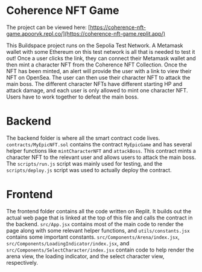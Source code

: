 # Coherence NFT Game

The project can be viewed here: [https://coherence-nft-game.apoorvk.repl.co/](https://coherence-nft-game.replit.app/)

This Buildspace project runs on the Sepolia Test Network. A Metamask wallet with some Ethereum on this test network is all that is needed to test it out! Once a user clicks the link, they can connect their Metamask wallet and then mint a character NFT from the Coherence NFT Collection. Once the NFT has been minted, an alert will provide the user with a link to view their NFT on OpenSea. The user can then use their character NFT to attack the main boss. The different character NFTs have different starting HP and attack damage, and each user is only allowed to mint one character NFT. Users have to work together to defeat the main boss.

# Backend
The backend folder is where all the smart contract code lives. `contracts/MyEpicNFT.sol` contains the contract `MyEpicGame` and has several helper functions like `mintCharacterNFT` and `attackBoss`. This contract mints a character NFT to the relevant user and allows users to attack the main boss. The `scripts/run.js` script was mainly used for testing, and the `scripts/deploy.js` script was used to actually deploy the contract.

# Frontend

The frontend folder contains all the code written on Replit. It builds out the actual web page that is linked at the top of this file and calls the contract in the backend. `src/App.jsx` contains most of the main code to render the page along with some relevant helper functions, and `utils/constants.jsx` contains some important constants. `src/Components/Arena/index.jsx`, `src/Components/LoadingIndicator/index.jsx`, and `src/Components/SelectCharacter/index.jsx` contain code to help render the arena view, the loading indicator, and the select character view, respectively.
